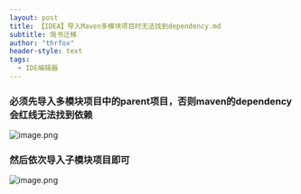 ```yaml
---
layout: post
title: 【IDEA】导入Maven多模块项目时无法找到dependency.md
subtitle: 简书迁移
author: "thrfox"
header-style: text
tags:
  - IDE编辑器
---
```


### 必须先导入多模块项目中的parent项目，否则maven的dependency会红线无法找到依赖
![image.png](https://upload-images.jianshu.io/upload_images/8222680-b766e2b23a55e7cd.png?imageMogr2/auto-orient/strip%7CimageView2/2/w/1240)

### 然后依次导入子模块项目即可

![image.png](https://upload-images.jianshu.io/upload_images/8222680-4b96d85e7c075b88.png?imageMogr2/auto-orient/strip%7CimageView2/2/w/1240)

